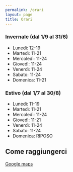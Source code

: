 ```yaml
---
permalink: /orari
layout: page
title: Orari
---
```


### Invernale (dal 1/9 al 31/6)
- Lunedì: 12-19
- Martedì: 11-21
- Mercoledì: 11-24
- Giovedì: 11-24
- Venerdì: 11-24
- Sabato: 11-24
- Domenica: 11-21

### Estivo (dal 1/7 al 30/8)
- Lunedì: 11-19
- Martedì: 11-21
- Mercoledì: 11-24
- Giovedì: 11-21
- Venerdì: 11-24
- Sabato: 11-24
- Domenica: RIPOSO

## Come raggiungerci

[Google maps](https://g.co/kgs/hyEMZGk)
